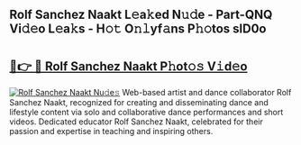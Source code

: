 ## Rolf Sanchez Naakt L𝚎a𝚔ed N𝚞𝚍e - Part-QNQ Vi𝚍𝚎o L𝚎a𝚔s - H𝚘𝚝 O𝚗𝚕yf𝚊ns P𝚑𝚘tos slD0o

# <h2><a href="http://kfclqb.oniu.top/?m=Rolf+Sanchez+Naakt">🔗👉 🔴 Rolf Sanchez Naakt P𝚑ot𝚘𝚜 V𝚒d𝚎o</a></h2>

[![Rolf Sanchez Naakt Nu𝚍e𝚜](https://i.imgur.com/0qMVB7G.gif)](http://kfclqb.oniu.top/?m=Rolf+Sanchez+Naakt)
Web-based artist and dance collaborator Rolf Sanchez Naakt, recognized for creating and disseminating dance and lifestyle content via solo and collaborative dance performances and short videos. Dedicated educator Rolf Sanchez Naakt, celebrated for their passion and expertise in teaching and inspiring others.  
